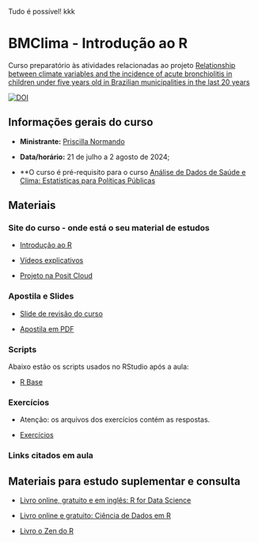 Tudo é possível! kkk


# BMClima - Introdução ao R

Curso preparatório às atividades relacionadas ao projeto 
[Relationship between climate variables and the incidence of acute bronchiolitis in children under five years old in Brazilian municipalities in the last 20 years](https://osf.io/edwbs/)

[![DOI](https://zenodo.org/badge/823326120.svg)](https://zenodo.org/doi/10.5281/zenodo.12629276)


## Informações gerais do curso

- **Ministrante:** [Priscilla Normando](https://prisnormando.com)

- **Data/horário:** 21 de julho a 2 agosto de 2024;

- **O curso é pré-requisito para o curso [Análise de Dados de Saúde e Clima: Estatísticas para Políticas Públicas](https://campusvirtual.fiocruz.br/gestordecursos/hotsite/dados-saude-clima/oferecidas-25-vagas/9584)

## Materiais

### Site do curso - onde está o seu material de estudos

- [Introdução ao R](https://bmclima.github.io/cursoRBasico/)

- [Vídeos explicativos](https://www.youtube.com/embed/videoseries?si=CH65P8HQvyPqIdca&list=PLczEXt1zhB1Rn7BVa6SaV-KtCDL-Cecyc)

- [Projeto na Posit Cloud](https://posit.cloud/content/8482360)


### Apostila e Slides

- [Slide de revisão do curso](https://github.com/prisnormando/cursoRBasico/blob/main/slides/)
  
- [Apostila em PDF](https://github.com/prisnormando/cursoRBasico/blob/main/ebook/ebookRbasico.pdf)


### Scripts

Abaixo estão os scripts usados no RStudio após a aula:

- [R Base](https://github.com/prisnormando/cursoRBasico/tree/main/scripts)

<!-- - [Importação](https://) -->
<!-- - [Manipulação](https://) -->
<!-- - [Baixar zip completo](https://)  -->

### Exercícios

- Atenção: os arquivos dos exercícios contém as respostas.

- [Exercícios](https://github.com/prisnormando/cursoRBasico/tree/main/scripts/exercicios.R)

### Links citados em aula

## Materiais para estudo suplementar e consulta

- [Livro online, gratuito e em inglês: R for Data Science](https://r4ds.hadley.nz/)

- [Livro online e gratuito: Ciência de Dados em R](https://livro.curso-r.com/7-2-dplyr.html)
  
- [Livro o Zen do R](https://curso-r.github.io/zen-do-r/index.html)

